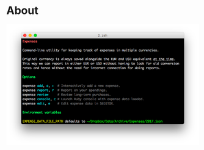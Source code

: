 # About

![Help screen](https://raw.githubusercontent.com/botanicus/expenses/master/screenshots/help.png)
